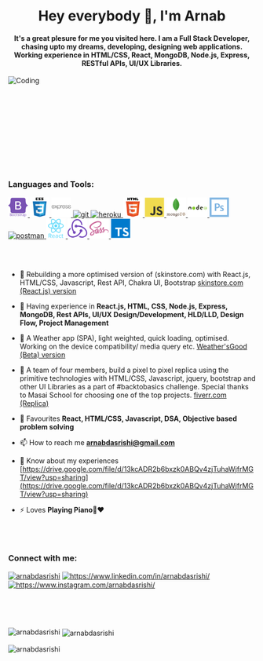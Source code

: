 <h1 align="center">Hey everybody 👋, I'm Arnab</h1>
<h4 align="center">It's a great plesure for me you visited here. I am a Full Stack Developer, chasing upto my dreams, developing, designing web applications. Working experience in HTML/CSS, React, MongoDB, Node.js, Express, RESTful APIs, UI/UX Libraries.</h4 <br/>
<img align="left" alt="Coding" width="1000"src="https://i.ibb.co/bvhBcQM/Navy-Blue-Geometric-Technology-Linked-In-Banner.png" />

<br/> <br/> <br/> <br/> <br/> <br/> <br/> <br/> <br/> <br/> <br/>
  
  <h3 align="left">Languages and Tools:</h3>
  <p align="left"> <a href="https://getbootstrap.com" target="_blank" rel="noreferrer"> <img src="https://raw.githubusercontent.com/devicons/devicon/master/icons/bootstrap/bootstrap-plain-wordmark.svg" alt="bootstrap" width="40" height="40"/> </a> <a href="https://www.w3schools.com/css/" target="_blank" rel="noreferrer"> <img src="https://raw.githubusercontent.com/devicons/devicon/master/icons/css3/css3-original-wordmark.svg" alt="css3" width="40" height="40"/> </a> <a href="https://expressjs.com" target="_blank" rel="noreferrer"> <img src="https://raw.githubusercontent.com/devicons/devicon/master/icons/express/express-original-wordmark.svg" alt="express" width="40" height="40"/> </a> <a href="https://git-scm.com/" target="_blank" rel="noreferrer"> <img src="https://www.vectorlogo.zone/logos/git-scm/git-scm-icon.svg" alt="git" width="40" height="40"/> </a> <a href="https://heroku.com" target="_blank" rel="noreferrer"> <img src="https://www.vectorlogo.zone/logos/heroku/heroku-icon.svg" alt="heroku" width="40" height="40"/> </a> <a href="https://www.w3.org/html/" target="_blank" rel="noreferrer"> <img src="https://raw.githubusercontent.com/devicons/devicon/master/icons/html5/html5-original-wordmark.svg" alt="html5" width="40" height="40"/> </a> <a href="https://developer.mozilla.org/en-US/docs/Web/JavaScript" target="_blank" rel="noreferrer"> <img src="https://raw.githubusercontent.com/devicons/devicon/master/icons/javascript/javascript-original.svg" alt="javascript" width="40" height="40"/> </a> <a href="https://www.mongodb.com/" target="_blank" rel="noreferrer"> <img src="https://raw.githubusercontent.com/devicons/devicon/master/icons/mongodb/mongodb-original-wordmark.svg" alt="mongodb" width="40" height="40"/> </a> <a href="https://nodejs.org" target="_blank" rel="noreferrer"> <img src="https://raw.githubusercontent.com/devicons/devicon/master/icons/nodejs/nodejs-original-wordmark.svg" alt="nodejs" width="40" height="40"/> </a> <a href="https://www.photoshop.com/en" target="_blank" rel="noreferrer"> <img src="https://raw.githubusercontent.com/devicons/devicon/master/icons/photoshop/photoshop-line.svg" alt="photoshop" width="40" height="40"/> </a> <a href="https://postman.com" target="_blank" rel="noreferrer"> <img src="https://www.vectorlogo.zone/logos/getpostman/getpostman-icon.svg" alt="postman" width="40" height="40"/> </a> <a href="https://reactjs.org/" target="_blank" rel="noreferrer"> <img src="https://raw.githubusercontent.com/devicons/devicon/master/icons/react/react-original-wordmark.svg" alt="react" width="40" height="40"/> </a> <a href="https://redux.js.org" target="_blank" rel="noreferrer"> <img src="https://raw.githubusercontent.com/devicons/devicon/master/icons/redux/redux-original.svg" alt="redux" width="40" height="40"/> </a> <a href="https://sass-lang.com" target="_blank" rel="noreferrer"> <img src="https://raw.githubusercontent.com/devicons/devicon/master/icons/sass/sass-original.svg" alt="sass" width="40" height="40"/> </a> <a href="https://www.typescriptlang.org/" target="_blank" rel="noreferrer"> <img src="https://raw.githubusercontent.com/devicons/devicon/master/icons/typescript/typescript-original.svg" alt="typescript" width="40" height="40"/> </a> </p>

  <br/> <br/>

- 🔭 Rebuilding a more optimised version of (skinstore.com) with React.js, HTML/CSS, Javascript, Rest API, Chakra UI, Bootstrap [skinstore.com (React.js) version](https://brilliant-peony-ec8019.netlify.app/)

- 🌱 Having experience in **React.js, HTML, CSS, Node.js, Express, MongoDB, Rest APIs, UI/UX Design/Development, HLD/LLD, Design Flow, Project Management**

- 👯 A Weather app (SPA), light weighted, quick loading, optimised. Working on the device compatibility/ media query etc. [Weather'sGood (Beta) version](https://enchanting-griffin-c435ed.netlify.app/)

- 🤝 A team of four members, build a pixel to pixel replica using the primitive technologies with HTML/CSS, Javascript, jquery, bootstrap and other UI Libraries as a part of #backtobasics challenge. Special thanks to Masai School for choosing one of the top projects. [fiverr.com (Replica)](https://fiverr-clone-22.netlify.app/)

- 💬 Favourites **React, HTML/CSS, Javascript, DSA, Objective based problem solving**

- 📫 How to reach me **arnabdasrishi@gmail.com**

- 📄 Know about my experiences [https://drive.google.com/file/d/13kcADR2b6bxzk0ABQv4zjTuhaWjfrMGT/view?usp=sharing](https://drive.google.com/file/d/13kcADR2b6bxzk0ABQv4zjTuhaWjfrMGT/view?usp=sharing)

- ⚡ Loves **Playing Piano🎹❤️**
<br/> <br/> <br/> <br/>

<h3 align="left">Connect with me:</h3>
<p align="left">
<a href="https://twitter.com/arnabdasrishi" target="blank"><img align="center" src="https://raw.githubusercontent.com/rahuldkjain/github-profile-readme-generator/master/src/images/icons/Social/twitter.svg" alt="arnabdasrishi" height="30" width="40" /></a>
<a href="https://linkedin.com/in/arnabdasrishi/" target="blank"><img align="center" src="https://raw.githubusercontent.com/rahuldkjain/github-profile-readme-generator/master/src/images/icons/Social/linked-in-alt.svg" alt="https://www.linkedin.com/in/arnabdasrishi/" height="30" width="40" /></a>
<a href="https://www.instagram.com/arnabdasrishi/" target="blank"><img align="center" src="https://raw.githubusercontent.com/rahuldkjain/github-profile-readme-generator/master/src/images/icons/Social/instagram.svg" alt="https://www.instagram.com/arnabdasrishi/" height="30" width="40" /></a>
</p>

<br/> <br/> <br/>
<p><img align="left" src="https://github-readme-stats.vercel.app/api/top-langs?username=arnabdasrishi&show_icons=true&locale=en&layout=compact" alt="arnabdasrishi" /></p>

<p>&nbsp;<img align="center" src="https://github-readme-stats.vercel.app/api?username=arnabdasrishi&show_icons=true&locale=en" alt="arnabdasrishi" /></p>

<p><img align="center" src="https://github-readme-streak-stats.herokuapp.com/?user=arnabdasrishi&" alt="arnabdasrishi" /></p>


<!---
arnabdasrishi/arnabdasrishi is a ✨ special ✨ repository because its `README.md` (this file) appears on your GitHub profile.
You can click the Preview link to take a look at your changes.
--->

<!---
arnabdasrishi/arnabdasrishi is a ✨ special ✨ repository because its `README.md` (this file) appears on your GitHub profile.
You can click the Preview link to take a look at your changes.
--->
